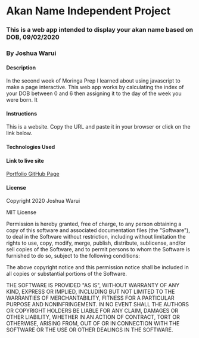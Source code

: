 # Akan Name Independent Project
### This is a web app intended to display your akan name based on DOB, 09/02/2020
### By Joshua Warui
#### Description
In the second week of Moringa Prep I learned about using javascript to make a page interactive. This web app works by calculating the index of your DOB between 0 and 6 then assigning it to the day of the week you were born. It 
#### Instructions
This is a website. Copy the URL and paste it in your browser or click on the link below.
#### Technologies Used

#### Link to live site
[Portfolio GitHub Page](https://joshua-warui.github.io/akan-name-IP2)
#### License
Copyright 2020 Joshua Warui

MIT License

Permission is hereby granted, free of charge, to any person obtaining a copy of this software and associated documentation files (the "Software"), to deal in the Software without restriction, including without limitation the rights to use, copy, modify, merge, publish, distribute, sublicense, and/or sell copies of the Software, and to permit persons to whom the Software is furnished to do so, subject to the following conditions:

The above copyright notice and this permission notice shall be included in all copies or substantial portions of the Software.

THE SOFTWARE IS PROVIDED "AS IS", WITHOUT WARRANTY OF ANY KIND, EXPRESS OR IMPLIED, INCLUDING BUT NOT LIMITED TO THE WARRANTIES OF MERCHANTABILITY, FITNESS FOR A PARTICULAR PURPOSE AND NONINFRINGEMENT. IN NO EVENT SHALL THE AUTHORS OR COPYRIGHT HOLDERS BE LIABLE FOR ANY CLAIM, DAMAGES OR OTHER LIABILITY, WHETHER IN AN ACTION OF CONTRACT, TORT OR OTHERWISE, ARISING FROM, OUT OF OR IN CONNECTION WITH THE SOFTWARE OR THE USE OR OTHER DEALINGS IN THE SOFTWARE.